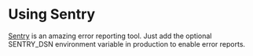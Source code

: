# Using Sentry

[Sentry](https://sentry.io/) is an amazing error reporting tool. Just add the optional SENTRY_DSN environment variable in production to enable error reports.

